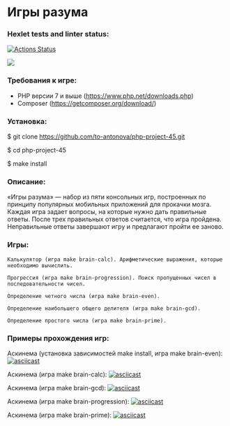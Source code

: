 # **Игры разума**

### Hexlet tests and linter status:
[![Actions Status](https://github.com/to-antonova/php-project-45/workflows/hexlet-check/badge.svg)](https://github.com/to-antonova/php-project-45/actions)

<a href="https://codeclimate.com/github/to-antonova/php-project-45/maintainability"><img src="https://api.codeclimate.com/v1/badges/b432411e6bc12f9d7480/maintainability" /></a>

### Требования к игре:

* PHP версии 7 и выше (https://www.php.net/downloads.php)
* Composer (https://getcomposer.org/download/)


### Установка:

$ git clone https://github.com/to-antonova/php-project-45.git

$ cd php-project-45

$ make install

### Описание:

«Игры разума» — набор из пяти консольных игр, построенных по принципу популярных мобильных приложений для прокачки мозга. Каждая игра задает вопросы, на которые нужно дать правильные ответы. После трех правильных ответов считается, что игра пройдена. Неправильные ответы завершают игру и предлагают пройти ее заново.

### Игры:

    Калькулятор (игра make brain-calc). Арифметические выражения, которые необходимо вычислить.

    Прогрессия (игра make brain-progression). Поиск пропущенных чисел в последовательности чисел.

    Определение четного числа (игра make brain-even).

    Определение наибольшего общего делителя (игра make brain-gcd).

    Определение простого числа (игра make brain-prime).

### Примеры прохождения игр:

Аскинема (установка зависимостей make install, игра make brain-even):
[![asciicast](https://asciinema.org/a/535827.svg)](https://asciinema.org/a/535827)

Аскинема (игра make brain-calc):
[![asciicast](https://asciinema.org/a/535828.svg)](https://asciinema.org/a/535828)

Аскинема (игра make brain-gcd):
[![asciicast](https://asciinema.org/a/536277.svg)](https://asciinema.org/a/536277)

Аскинема (игра make brain-progression):
[![asciicast](https://asciinema.org/a/536459.svg)](https://asciinema.org/a/536459)

Аскинема (игра make brain-prime):
[![asciicast](https://asciinema.org/a/536466.svg)](https://asciinema.org/a/536466)
